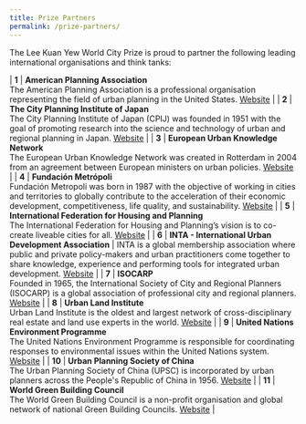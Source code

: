 ```yaml
---
title: Prize Partners
permalink: /prize-partners/
---
```


The Lee Kuan Yew World City Prize is proud to partner the following leading international organisations and think tanks: 

| **1** | **American Planning Association** <br> The American Planning Association is a professional organisation representing the field of urban planning in the United States. [Website](http://www.planning.org) |
| **2** | **The City Planning Institute of Japan** <br> The City Planning Institute of Japan (CPIJ) was founded in 1951 with the goal of promoting research into the science and technology of urban and regional planning in Japan. [Website](http://https://www.cpij.or.jp/eng/) |
| **3** | **European Urban Knowledge Network** <br> The European Urban Knowledge Network was created in Rotterdam in 2004 from an agreement between European ministers on urban policies. [Website](http://www.eukn.eu) |
| **4** | **Fundación Metrópoli** <br> Fundación Metropoli was born in 1987 with the objective of working in cities and territories to globally contribute to the acceleration of their economic development, competitiveness, life quality, and sustainability. [Website](http://www.fundacion-metropoli.org) |
| **5** | **International Federation for Housing and Planning** <br> The International Federation for Housing and Planning’s vision is to co-create liveable cities for all. [Website](https://www.ifhp.org/) |
| **6** | **INTA - International Urban Development Association** | INTA is a global membership association where public and private policy-makers and urban practitioners come together to share knowledge, experience and performing tools for integrated urban development. [Website](https://inta-aivn.org/en/) |
| **7** | **ISOCARP** <br> Founded in 1965, the International Society of City and Regional Planners (ISOCARP) is a global association of professional city and regional planners. [Website](https://isocarp.org/) |
| **8** | **Urban Land Institute** <br> Urban Land Institute is the oldest and largest network of cross-disciplinary real estate and land use experts in the world. [Website](https://uli.org/) |
| **9** | **United Nations Environment Programme** <br> The United Nations Environment Programme is responsible for coordinating responses to environmental issues within the United Nations system. [Website](https://www.unenvironment.org/) |
| **10** | **Urban Planning Society of China** <br> The Urban Planning Society of China (UPSC) is incorporated by urban planners across the People's Republic of China in 1956. [Website](http://en.planning.org.cn/) |
| **11** | **World Green Building Council** <br> The World Green Building Council is a non-profit organisation and global network of national Green Building Councils. [Website](https://www.worldgbc.org/) |
